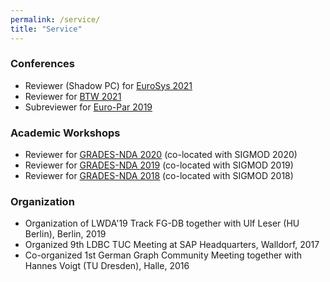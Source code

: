 ```yaml
---
permalink: /service/
title: "Service"
---
```


### Conferences
* Reviewer (Shadow PC) for [EuroSys 2021](https://2021.eurosys.org/index.html)
* Reviewer for [BTW 2021](https://sites.google.com/view/btw-2021-tud/)
* Subreviewer for [Euro-Par 2019](https://2019.euro-par.org/)

### Academic Workshops
* Reviewer for [GRADES-NDA 2020](https://sites.google.com/site/gradesnda2020) (co-located with SIGMOD 2020)  
* Reviewer for [GRADES-NDA 2019](https://sites.google.com/site/gradesnda2019) (co-located with SIGMOD 2019)  
* Reviewer for [GRADES-NDA 2018](https://sites.google.com/site/gradesnda2018) (co-located with SIGMOD 2018)

### Organization
* Organization of LWDA'19 Track FG-DB together with Ulf Leser (HU Berlin), Berlin, 2019
* Organized 9th LDBC TUC Meeting at SAP Headquarters, Walldorf, 2017
* Co-organized 1st German Graph Community Meeting together with Hannes Voigt (TU Dresden), Halle, 2016
